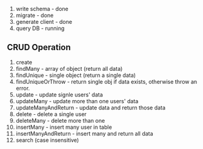 1. write schema - done
2. migrate - done
3. generate client - done
4. query DB - running

## CRUD Operation
1. create
2. findMany - array of object (return all data)
3. findUnique - single object (return a single data)
4. findUniqueOrThrow - return single obj if data exists, otherwise throw an error.
5. update - update signle users' data
6. updateMany - update more than one users' data
7. updateManyAndReturn - update data and return those data
8. delete - delete a single user
9. deleteMany - delete more than one
10. insertMany - insert many user in table
11. insertManyAndReturn - insert many and return all data
12. search (case insensitive)
